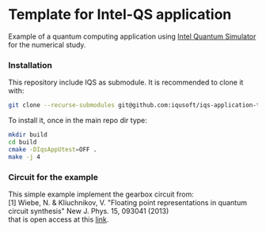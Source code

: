 # Template for Intel-QS application

Example of a quantum computing application using
[Intel Quantum Simulator](https://github.com/iqusoft/intel-qs)
for the numerical study.


### Installation

This repository include IQS as submodule. It is recommended to clone it with:
```bash
git clone --recurse-submodules git@github.com:iqusoft/iqs-application-template.git
```

To install it, once in the main repo dir type:
```bash
mkdir build
cd build
cmake -DIqsAppUtest=OFF .
make -j 4
```


### Circuit for the example

This simple example implement the gearbox circuit from:  
[1]  Wiebe, N. \& Kliuchnikov, V. "Floating point representations in quantum circuit synthesis" New J. Phys. 15, 093041 (2013)  
that is open access at this
[link](http://iopscience.iop.org/article/10.1088/1367-2630/15/9/093041/meta).
